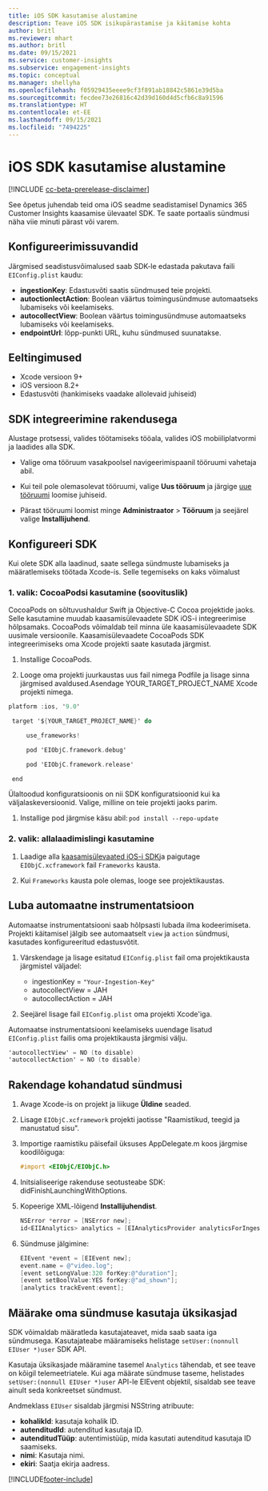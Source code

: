 ```yaml
---
title: iOS SDK kasutamise alustamine
description: Teave iOS SDK isikupärastamise ja käitamise kohta
author: britl
ms.reviewer: mhart
ms.author: britl
ms.date: 09/15/2021
ms.service: customer-insights
ms.subservice: engagement-insights
ms.topic: conceptual
ms.manager: shellyha
ms.openlocfilehash: f05929435eeee9cf3f891ab18842c5861e39d5ba
ms.sourcegitcommit: fecdee73e26816c42d39d160d4d5cfb6c8a91596
ms.translationtype: HT
ms.contentlocale: et-EE
ms.lasthandoff: 09/15/2021
ms.locfileid: "7494225"
---
```

# <a name="get-started-with-the-ios-sdk"></a>iOS SDK kasutamise alustamine

[!INCLUDE [cc-beta-prerelease-disclaimer](includes/cc-beta-prerelease-disclaimer.md)]

See õpetus juhendab teid oma iOS seadme seadistamisel Dynamics 365 Customer Insights kaasamise ülevaatel SDK. Te saate portaalis sündmusi näha viie minuti pärast või varem.

## <a name="configuration-options"></a>Konfigureerimissuvandid

Järgmised seadistusvõimalused saab SDK-le edastada pakutava faili `EIConfig.plist` kaudu:

- **ingestionKey**: Edastusvõti saatis sündmused teie projekti.
- **autoctionlectAction**: Boolean väärtus toimingusündmuse automaatseks lubamiseks või keelamiseks.
- **autocollectView**: Boolean väärtus toimingusündmuse automaatseks lubamiseks või keelamiseks.
- **endpointUrl**: lõpp-punkti URL, kuhu sündmused suunatakse.

## <a name="prerequisites"></a>Eeltingimused

- Xcode versioon 9+
- iOS versioon 8.2+
- Edastusvõti (hankimiseks vaadake allolevaid juhiseid)

## <a name="integrate-the-sdk-into-your-application"></a>SDK integreerimine rakendusega

Alustage protsessi, valides töötamiseks tööala, valides iOS mobiiliplatvormi ja laadides alla SDK.

- Valige oma tööruum vasakpoolsel navigeerimispaanil tööruumi vahetaja abil.

- Kui teil pole olemasolevat tööruumi, valige  **Uus tööruum** ja järgige [uue tööruumi](create-workspace.md) loomise juhiseid.

- Pärast tööruumi loomist minge **Administraator** > **Tööruum** ja seejärel valige **Installijuhend**.

## <a name="configure-the-sdk"></a>Konfigureeri SDK

Kui olete SDK alla laadinud, saate sellega sündmuste lubamiseks ja määratlemiseks töötada Xcode-is. Selle tegemiseks on kaks võimalust

### <a name="option-1-using-cocoapods-recommended"></a>1. valik: CocoaPodsi kasutamine (soovituslik)
CocoaPods on sõltuvushaldur Swift ja Objective-C Cocoa projektide jaoks. Selle kasutamine muudab kaasamisülevaadete SDK iOS-i integreerimise hõlpsamaks. CocoaPods võimaldab teil minna üle kaasamisülevaadete SDK uusimale versioonile. Kaasamisülevaadete CocoaPods SDK integreerimiseks oma Xcode projekti saate kasutada järgmist. 

1. Installige CocoaPods. 

1. Looge oma projekti juurkaustas uus fail nimega Podfile ja lisage sinna järgmised avaldused.Asendage YOUR_TARGET_PROJECT_NAME Xcode projekti nimega. 
```objectivec
platform :ios, '9.0'  

 target '${YOUR_TARGET_PROJECT_NAME}' do 

     use_frameworks!   

     pod 'EIObjC.framework.debug' 

     pod 'EIObjC.framework.release' 

 end 
```
Ülaltoodud konfiguratsioonis on nii SDK konfiguratsioonid kui ka väljalaskeversioonid. Valige, milline on teie projekti jaoks parim.

1. Installige pod järgmise käsu abil: `pod install --repo-update `

### <a name="option-2-using-download-link"></a>2. valik: allalaadimislingi kasutamine

1. Laadige alla [kaasamisülevaated iOS-i SDK](https://download.pi.dynamics.com/sdk/EI-SDKs/ei-ios-sdk.zip)ja paigutage `EIObjC.xcframework` fail `Frameworks` kausta.

1. Kui `Frameworks` kausta pole olemas, looge see projektikaustas.

## <a name="enable-auto-instrumentation"></a>Luba automaatne instrumentatsioon
 
Automaatse instrumentatsiooni saab hõlpsasti lubada ilma kodeerimiseta. Projekti käitamisel jälgib see automaatselt `view` ja `action` sündmusi, kasutades konfigureeritud edastusvõtit. 

1. Värskendage ja lisage esitatud `EIConfig.plist` fail oma projektikausta järgmistel väljadel:
    - ingestionKey = `"Your-Ingestion-Key"`
    - autocollectView = JAH
    - autocollectAction = JAH

2. Seejärel lisage fail `EIConfig.plist` oma projekti Xcode'iga. 



Automaatse instrumentatsiooni keelamiseks uuendage lisatud `EIConfig.plist` failis oma projektikausta järgmisi välju. 

```objectivec
'autocollectView' = NO (to disable)
'autocollectAction' = NO (to disable)
```


## <a name="implement-custom-events"></a>Rakendage kohandatud sündmusi

1. Avage Xcode-is on projekt ja liikuge **Üldine** seaded. 
1. Lisage `EIObjC.xcframework` projekti jaotisse "Raamistikud, teegid ja manustatud sisu".

1. Importige raamistiku päisefail üksuses AppDelegate.m koos järgmise koodilõiguga:

    ```objectivec
    #import <EIObjC/EIObjC.h>
    ```

1. Initsialiseerige rakenduse seotusteabe SDK: didFinishLaunchingWithOptions.
1. Kopeerige XML-lõigend **Installijuhendist**.

    ```objectivec
    NSError *error = [NSError new];
    id<EIIAnalytics> analytics = [EIAnalyticsProvider analyticsForIngestionKey:nil error:&error];
    ```

1. Sündmuse jälgimine:

    ```objectivec
    EIEvent *event = [EIEvent new];
    event.name = @"video.log";
    [event setLongValue:320 forKey:@"duration"];
    [event setBoolValue:YES forKey:@"ad_shown"];
    [analytics trackEvent:event];
    ```

## <a name="set-user-details-for-your-event"></a>Määrake oma sündmuse kasutaja üksikasjad

SDK võimaldab määratleda kasutajateavet, mida saab saata iga sündmusega. Kasutajateabe määramiseks helistage `setUser:(nonnull EIUser *)user` SDK API.

Kasutaja üksikasjade määramine tasemel `Analytics` tähendab, et see teave on kõigil telemeetriatele. Kui aga määrate sündmuse taseme, helistades `setUser:(nonnull EIUser *)user` API-le EIEvent objektil, sisaldab see teave ainult seda konkreetset sündmust.

Andmeklass `EIUser` sisaldab järgmisi NSString atribuute:

- **kohalikId**: kasutaja kohalik ID.
- **autenditudId**: autenditud kasutaja ID.
- **autenditudTüüp**: autentimistüüp, mida kasutati autenditud kasutaja ID saamiseks.
- **nimi**: Kasutaja nimi.
- **ekiri**: Saatja ekirja aadress.


[!INCLUDE[footer-include](../includes/footer-banner.md)]
